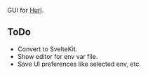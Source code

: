 GUI for [Hurl](https://hurl.dev/).

## ToDo

- Convert to SvelteKit.
- Show editor for env var file.
- Save UI preferences like selected env, etc.
